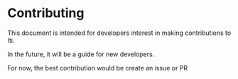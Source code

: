 # Contributing

This document is intended for developers interest in making contributions to Iti.

In the future, it will be a guide for new developers.

For now, the best contribution would be create an issue or PR
